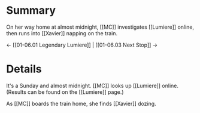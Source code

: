 # Summary

On her way home at almost midnight, [[MC]] investigates [[Lumiere]] online, then runs into [[Xavier]] napping on the train.

← [[01-06.01 Legendary Lumiere]] | [[01-06.03 Next Stop]] →
# Details
It's a Sunday and almost midnight. [[MC]] looks up [[Lumiere]] online. (Results can be found on the [[Lumiere]] page.)

As [[MC]] boards the train home, she finds [[Xavier]] dozing.